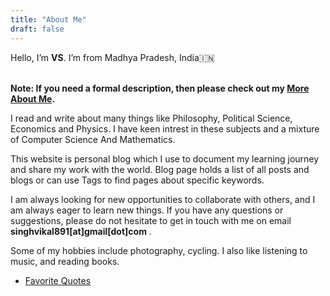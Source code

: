 ```yaml
---
title: "About Me"
draft: false
---
```


 
 
 Hello, I’m **VS**. I’m from Madhya Pradesh, India🇮🇳  
 <br>
 

**Note: If you need a formal description, then please check out my [More About Me](/ir).**

I read and write about many things like Philosophy, Political Science, Economics and Physics. I have keen intrest in these subjects and a mixture of Computer Science And Mathematics.
  
This website is personal blog which I use to document my learning journey and share my work with the world. 
Blog page holds a list of all posts and blogs or can use Tags to find pages about specific keywords.


I am always looking for new opportunities to collaborate with others, and I am always eager to learn new things. 
If you have any questions or suggestions, please do not hesitate to get in touch with me on email  **singhvikal891[at]gmail[dot]com** .



Some of my hobbies include photography, cycling. I also like listening to music, and reading books.


 

- [Favorite Quotes](/quote)
